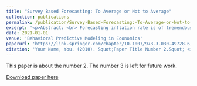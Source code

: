 ```yaml
---
title: "Survey Based Forecasting: To Average or Not to Average"
collection: publications
permalink: /publication/Survey-Based-Forecasting:-To-Average-or-Not-to-Average
excerpt: '<p>Abstract: <br> Forecasting inflation rate is of tremendous importance for firms, consumers, as well as monetary policy makers. Besides macroeconomic indicators, professional surveys deliver experts’ expectation and perception of the future movements of the price level. This research studies survey-based inflation forecast in an extended recent sample covering the Great Recession and its aftermath. Traditional methods extract the central tendency in mean or median and use it as a predictor in a simple linear model. Among the three widely cited surveys, we confirm the superior forecasting capability of the Survey of Professional Forecasters (SPF). While each survey consists of many individual experts, we utilize machine learning methods to aggregate the individual information. In addition to the off-the-shelf machine leaning algorithms such as the Lasso, the random forest and the gradient boosting machine (GBM), we tailor the standard Lasso by differentiating the penalty level according to an expert’s experience, in order to handle for participants’ frequent entries and exits in surveys. The tailored Lasso delivers strong empirical results in the SPF and beats all other methods except for the overall best performer, GBM. Combining forecasts of the tailored Lasso model and GBM further achieves the most accurate inflation forecast in both the SPF and the Livingston Survey, which beyonds the reach of a single machine learning algorithm. We conclude that combination of machine learning forecasts is a useful technique to predict inflation, and averaging should be exercised in a new generation of algorithms capable of digesting disaggregated information.</p>'
date: 2021-01-01
venue: 'Behavioral Predictive Modeling in Economics'
paperurl: 'https://link.springer.com/chapter/10.1007/978-3-030-49728-6_5'
citation: 'Your Name, You. (2010). &quot;Paper Title Number 2.&quot; <i>Journal 1</i>. 1(2).'
---
```

This paper is about the number 2. The number 3 is left for future work.

[Download paper here](https://link.springer.com/chapter/10.1007/978-3-030-49728-6_5)
